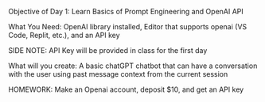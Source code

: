Objective of Day 1: Learn Basics of Prompt Engineering and OpenAI API

What You Need: OpenAI library installed, Editor that supports openai (VS Code, Replit, etc.), and an API key

SIDE NOTE: API Key will be provided in class for the first day

What will you create: A basic chatGPT chatbot that can have a conversation with the user using past message context from the current session

HOMEWORK: Make an Openai account, deposit $10, and get an API key